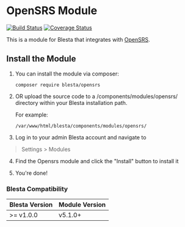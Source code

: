 # OpenSRS Module

[![Build Status](https://travis-ci.org/blesta/module-opensrs.svg?branch=master)](https://travis-ci.org/blesta/module-opensrs) [![Coverage Status](https://coveralls.io/repos/github/blesta/module-opensrs/badge.svg?branch=master)](https://coveralls.io/github/blesta/module-opensrs?branch=master)

This is a module for Blesta that integrates with [OpenSRS](https://www.opensrs.com/).

## Install the Module

1. You can install the module via composer:

    ```
    composer require blesta/opensrs
    ```

2. OR upload the source code to a /components/modules/opensrs/ directory within
your Blesta installation path.

    For example:

    ```
    /var/www/html/blesta/components/modules/opensrs/
    ```

3. Log in to your admin Blesta account and navigate to
> Settings > Modules

4. Find the Opensrs module and click the "Install" button to install it

5. You're done!

### Blesta Compatibility

|Blesta Version|Module Version|
|--------------|--------------|
|>= v1.0.0|v5.1.0+|
